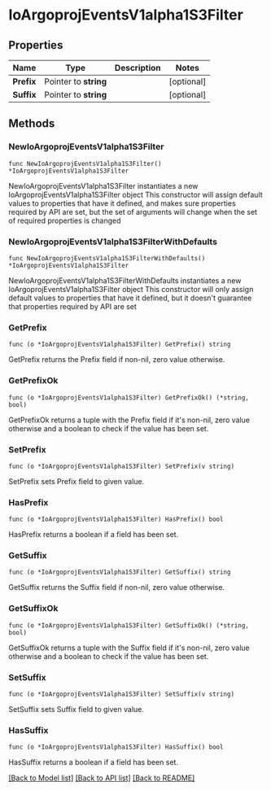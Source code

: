 # IoArgoprojEventsV1alpha1S3Filter

## Properties

Name | Type | Description | Notes
------------ | ------------- | ------------- | -------------
**Prefix** | Pointer to **string** |  | [optional] 
**Suffix** | Pointer to **string** |  | [optional] 

## Methods

### NewIoArgoprojEventsV1alpha1S3Filter

`func NewIoArgoprojEventsV1alpha1S3Filter() *IoArgoprojEventsV1alpha1S3Filter`

NewIoArgoprojEventsV1alpha1S3Filter instantiates a new IoArgoprojEventsV1alpha1S3Filter object
This constructor will assign default values to properties that have it defined,
and makes sure properties required by API are set, but the set of arguments
will change when the set of required properties is changed

### NewIoArgoprojEventsV1alpha1S3FilterWithDefaults

`func NewIoArgoprojEventsV1alpha1S3FilterWithDefaults() *IoArgoprojEventsV1alpha1S3Filter`

NewIoArgoprojEventsV1alpha1S3FilterWithDefaults instantiates a new IoArgoprojEventsV1alpha1S3Filter object
This constructor will only assign default values to properties that have it defined,
but it doesn't guarantee that properties required by API are set

### GetPrefix

`func (o *IoArgoprojEventsV1alpha1S3Filter) GetPrefix() string`

GetPrefix returns the Prefix field if non-nil, zero value otherwise.

### GetPrefixOk

`func (o *IoArgoprojEventsV1alpha1S3Filter) GetPrefixOk() (*string, bool)`

GetPrefixOk returns a tuple with the Prefix field if it's non-nil, zero value otherwise
and a boolean to check if the value has been set.

### SetPrefix

`func (o *IoArgoprojEventsV1alpha1S3Filter) SetPrefix(v string)`

SetPrefix sets Prefix field to given value.

### HasPrefix

`func (o *IoArgoprojEventsV1alpha1S3Filter) HasPrefix() bool`

HasPrefix returns a boolean if a field has been set.

### GetSuffix

`func (o *IoArgoprojEventsV1alpha1S3Filter) GetSuffix() string`

GetSuffix returns the Suffix field if non-nil, zero value otherwise.

### GetSuffixOk

`func (o *IoArgoprojEventsV1alpha1S3Filter) GetSuffixOk() (*string, bool)`

GetSuffixOk returns a tuple with the Suffix field if it's non-nil, zero value otherwise
and a boolean to check if the value has been set.

### SetSuffix

`func (o *IoArgoprojEventsV1alpha1S3Filter) SetSuffix(v string)`

SetSuffix sets Suffix field to given value.

### HasSuffix

`func (o *IoArgoprojEventsV1alpha1S3Filter) HasSuffix() bool`

HasSuffix returns a boolean if a field has been set.


[[Back to Model list]](../README.md#documentation-for-models) [[Back to API list]](../README.md#documentation-for-api-endpoints) [[Back to README]](../README.md)


